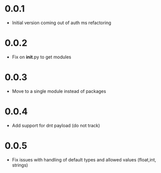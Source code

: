 # 0.0.1
- Initial version coming out of auth ms refactoring

# 0.0.2
- Fix on __init__.py to get modules

# 0.0.3
- Move to a single module instead of packages

# 0.0.4
- Add support for dnt payload (do not track)

# 0.0.5
- Fix issues with handling of default types and allowed values (float,int, strings)